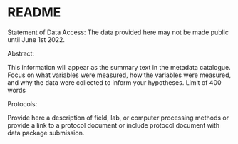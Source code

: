 # README

Statement of Data Access:
The data provided here may not be made public until June 1st 2022.

Abstract:

This information will appear as the summary text in the metadata catalogue. Focus on what variables were measured, how the variables were measured, and why the data were collected to inform your hypotheses. Limit of 400 words

Protocols:

Provide here a description of field, lab, or computer processing methods or provide a link to a protocol document or include protocol document with data package submission.

